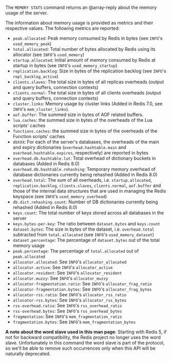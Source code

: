 The `MEMORY STATS` command returns an @array-reply about the memory usage of the
server.

The information about memory usage is provided as metrics and their respective
values. The following metrics are reported:

*   `peak.allocated`: Peak memory consumed by Redis in bytes (see `INFO`'s
     `used_memory_peak`)
*   `total.allocated`: Total number of bytes allocated by Redis using its
     allocator (see `INFO`'s `used_memory`)
*   `startup.allocated`: Initial amount of memory consumed by Redis at startup
     in bytes (see `INFO`'s `used_memory_startup`)
*   `replication.backlog`: Size in bytes of the replication backlog (see
     `INFO`'s `repl_backlog_active`)
*   `clients.slaves`: The total size in bytes of all replicas overheads (output
     and query buffers, connection contexts)
*   `clients.normal`: The total size in bytes of all clients overheads (output
     and query buffers, connection contexts)
*   `cluster.links`: Memory usage by cluster links (Added in Redis 7.0, see `INFO`'s `mem_cluster_links`).
*   `aof.buffer`: The summed size in bytes of AOF related buffers.
*   `lua.caches`: the summed size in bytes of the overheads of the Lua scripts'
     caches
*   `functions.caches`: the summed size in bytes of the overheads of the Function scripts'
     caches
*   `dbXXX`: For each of the server's databases, the overheads of the main and
     expiry dictionaries (`overhead.hashtable.main` and
    `overhead.hashtable.expires`, respectively) are reported in bytes
*   `overhead.db.hashtable.lut`: Total overhead of dictionary buckets in databases (Added in Redis 8.0)
*   `overhead.db.hashtable.rehashing`: Temporary memory overhead of database dictionaries currently being rehashed (Added in Redis 8.0) 
*   `overhead.total`: The sum of all overheads, i.e. `startup.allocated`,
     `replication.backlog`, `clients.slaves`, `clients.normal`, `aof.buffer` and
     those of the internal data structures that are used in managing the
     Redis keyspace (see `INFO`'s `used_memory_overhead`)
*   `db.dict.rehashing.count`: Number of DB dictionaries currently being rehashed (Added in Redis 8.0)
*   `keys.count`: The total number of keys stored across all databases in the
     server
*   `keys.bytes-per-key`: The ratio between `dataset.bytes` and `keys.count` 
*   `dataset.bytes`: The size in bytes of the dataset, i.e. `overhead.total`
     subtracted from `total.allocated` (see `INFO`'s `used_memory_dataset`)
*   `dataset.percentage`: The percentage of `dataset.bytes` out of the total
     memory usage
*   `peak.percentage`: The percentage of `total.allocated` out of
     `peak.allocated`
*   `allocator.allocated`: See `INFO`'s `allocator_allocated`
*   `allocator.active`: See `INFO`'s `allocator_active`
*   `allocator.resident`: See `INFO`'s `allocator_resident`
*   `allocator.muzzy`: See `INFO`'s `allocator_muzzy`
*   `allocator-fragmentation.ratio`: See `INFO`'s `allocator_frag_ratio`
*   `allocator-fragmentation.bytes`: See `INFO`'s `allocator_frag_bytes`
*   `allocator-rss.ratio`: See `INFO`'s `allocator_rss_ratio`
*   `allocator-rss.bytes`: See `INFO`'s `allocator_rss_bytes`
*   `rss-overhead.ratio`: See `INFO`'s `rss_overhead_ratio`
*   `rss-overhead.bytes`: See `INFO`'s `rss_overhead_bytes`
*   `fragmentation`: See `INFO`'s `mem_fragmentation_ratio`
*   `fragmentation.bytes`: See `INFO`'s `mem_fragmentation_bytes`

**A note about the word slave used in this man page**: Starting with Redis 5, if not for backward compatibility, the Redis project no longer uses the word slave. Unfortunately in this command the word slave is part of the protocol, so we'll be able to remove such occurrences only when this API will be naturally deprecated.
